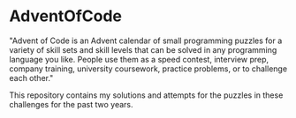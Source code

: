 # AdventOfCode
"Advent of Code is an Advent calendar of small programming puzzles for a variety of skill sets and skill levels that can be solved in any programming language you like. People use them as a speed contest, interview prep, company training, university coursework, practice problems, or to challenge each other."

This repository contains my solutions and attempts for the puzzles in these challenges for the past two years.
